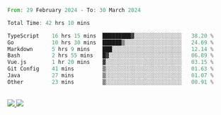 
<!--START_SECTION:waka-->

```rust
From: 29 February 2024 - To: 30 March 2024

Total Time: 42 hrs 10 mins

TypeScript    16 hrs 15 mins  █████████▓░░░░░░░░░░░░░░░   38.20 %
Go            10 hrs 30 mins  ██████▒░░░░░░░░░░░░░░░░░░   24.69 %
Markdown      5 hrs 9 mins    ███░░░░░░░░░░░░░░░░░░░░░░   12.14 %
Bash          2 hrs 55 mins   █▓░░░░░░░░░░░░░░░░░░░░░░░   06.89 %
Vue.js        1 hr 20 mins    ▓░░░░░░░░░░░░░░░░░░░░░░░░   03.15 %
Git Config    41 mins         ▒░░░░░░░░░░░░░░░░░░░░░░░░   01.63 %
Java          27 mins         ▒░░░░░░░░░░░░░░░░░░░░░░░░   01.07 %
Other         23 mins         ▒░░░░░░░░░░░░░░░░░░░░░░░░   00.91 %
```

<!--END_SECTION:waka-->


<div style="display: inline_block"><br>
  <a style="border-radius:10px;" href="https://www.linkedin.com/in/yan-fernandes-55a81a201/" target="_blank"><img src="https://img.shields.io/badge/LinkedIn-0077B5?style=for-the-badge&logo=linkedin&logoColor=white" target="_blank"</a> 
  <a style="border-radius:10px;" href = "mailto:yanfernandes404@gmail.com"><img src="https://img.shields.io/badge/-Gmail-%23333?style=for-the-badge&logo=gmail&logoColor=white" target="_blank"></a>
</div>
